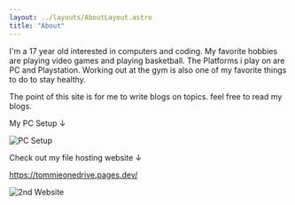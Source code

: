 ```yaml
---
layout: ../layouts/AboutLayout.astro
title: "About"
---
```

I'm a 17 year old interested in computers and coding. My favorite hobbies are playing video games and playing basketball. The Platforms i play on are PC and Playstation. Working out at the gym is also one of my favorite things to do to stay healthy. 

The point of this site is for me to write blogs on topics. feel free to read my blogs.

My PC Setup ↓

![PC Setup](@assets/images/pcsetup.png)

Check out my file hosting website ↓

https://tommieonedrive.pages.dev/

![2nd Website](@assets/images/2ndwebsite.PNG)

